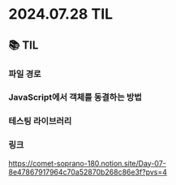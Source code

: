 # 2024.07.28 TIL

## 📚 TIL

### 파일 경로

### JavaScript에서 객체를 동결하는 방법

### 테스팅 라이브러리

### 링크

https://comet-soprano-180.notion.site/Day-07-8e47867917964c70a52870b268c86e3f?pvs=4
